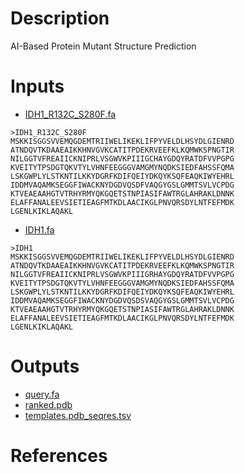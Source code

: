 # Description

AI-Based Protein Mutant Structure Prediction

# Inputs

- [IDH1_R132C_S280F.fa](https://docs.ad3.io/media/apps/mutant/examples/input/IDH1_R132C_S280F.fa)
```
>IDH1_R132C_S280F
MSKKISGGSVVEMQGDEMTRIIWELIKEKLIFPYVELDLHSYDLGIENRD
ATNDQVTKDAAEAIKKHNVGVKCATITPDEKRVEEFKLKQMWKSPNGTIR
NILGGTVFREAIICKNIPRLVSGWVKPIIIGCHAYGDQYRATDFVVPGPG
KVEITYTPSDGTQKVTYLVHNFEEGGGVAMGMYNQDKSIEDFAHSSFQMA
LSKGWPLYLSTKNTILKKYDGRFKDIFQEIYDKQYKSQFEAQKIWYEHRL
IDDMVAQAMKSEGGFIWACKNYDGDVQSDFVAQGYGSLGMMTSVLVCPDG
KTVEAEAAHGTVTRHYRMYQKGQETSTNPIASIFAWTRGLAHRAKLDNNK
ELAFFANALEEVSIETIEAGFMTKDLAACIKGLPNVQRSDYLNTFEFMDK
LGENLKIKLAQAKL
```

- [IDH1.fa](https://docs.ad3.io/media/apps/mutant/examples/input/IDH1.fa)
```
>IDH1
MSKKISGGSVVEMQGDEMTRIIWELIKEKLIFPYVELDLHSYDLGIENRD
ATNDQVTKDAAEAIKKHNVGVKCATITPDEKRVEEFKLKQMWKSPNGTIR
NILGGTVFREAIICKNIPRLVSGWVKPIIIGRHAYGDQYRATDFVVPGPG
KVEITYTPSDGTQKVTYLVHNFEEGGGVAMGMYNQDKSIEDFAHSSFQMA
LSKGWPLYLSTKNTILKKYDGRFKDIFQEIYDKQYKSQFEAQKIWYEHRL
IDDMVAQAMKSEGGFIWACKNYDGDVQSDSVAQGYGSLGMMTSVLVCPDG
KTVEAEAAHGTVTRHYRMYQKGQETSTNPIASIFAWTRGLAHRAKLDNNK
ELAFFANALEEVSIETIEAGFMTKDLAACIKGLPNVQRSDYLNTFEFMDK
LGENLKIKLAQAKL
```

# Outputs

- [query.fa](https://docs.ad3.io/media/apps/mutant/examples/output/query.fa)
- [ranked.pdb](https://docs.ad3.io/media/apps/mutant/examples/output/ranked_5.pdb)
- [templates.pdb_seqres.tsv](https://docs.ad3.io/media/apps/mutant/examples/output/templates.pdb_seqres.tsv)

# References
